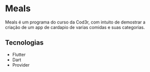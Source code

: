 # Meals

Meals é um programa do curso da Cod3r, com intuito de demostrar a criação de um app de cardapio de varias comidas e suas categorias.

## Tecnologias

- Flutter
- Dart
- Provider

